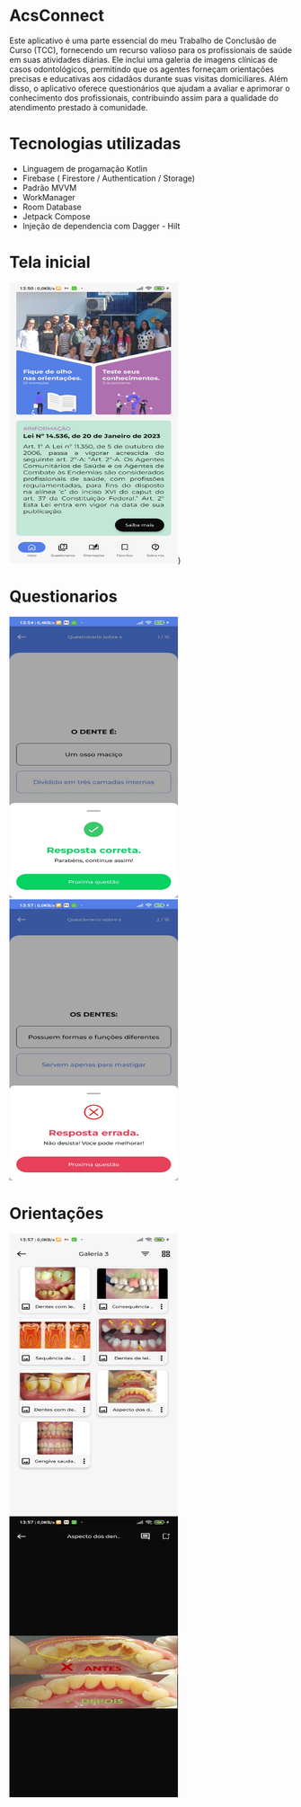 # AcsConnect
Este aplicativo é uma parte essencial do meu Trabalho de Conclusão de Curso (TCC), fornecendo um recurso valioso para os profissionais de saúde em suas atividades diárias. Ele inclui uma galeria de imagens clínicas de casos odontológicos, permitindo que os agentes forneçam orientações precisas e educativas aos cidadãos durante suas visitas domiciliares. Além disso, o aplicativo oferece questionários que ajudam a avaliar e aprimorar o conhecimento dos profissionais, contribuindo assim para a qualidade do atendimento prestado à comunidade.

# Tecnologias utilizadas
- Linguagem de progamação Kotlin
- Firebase ( Firestore / Authentication / Storage)
- Padrão MVVM
- WorkManager
- Room Database
- Jetpack Compose
- Injeção de dependencia com Dagger - Hilt

# Tela inicial
<img alt="Tela inicial" height="500" src=".github%2Ftela_inicial.jpg" width="300"/>)

# Questionarios
<img alt="questionario" height="500" src=".github%2Fquestionario_certo.jpg" width="300"/>
<img alt="questionario" height="500" src=".github%2Fquestionario_errado.jpg" width="300"/>

# Orientações
<img alt="Pasta com imagens" height="500" src=".github%2Fpasta.jpg" width="300"/>
<img alt="Imagem" height="500" src=".github%2Fimagem.jpg" width="300"/>
